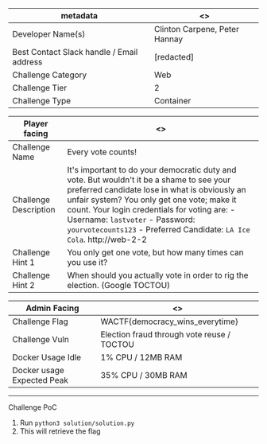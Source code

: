 | metadata | <> |
|--- | --- |
| Developer Name(s) | Clinton Carpene, Peter Hannay |
| Best Contact Slack handle / Email address | [redacted] |
| Challenge Category | Web |
| Challenge Tier | 2 |
| Challenge Type | Container |

| Player facing | <> |
|--- | --- |
|Challenge Name | Every vote counts! |
|Challenge Description | It's important to do your democratic duty and vote. But wouldn't it be a shame to see your preferred candidate lose in what is obviously an unfair system? You only get one vote; make it count. Your login credentials for voting are: - Username: `lastvoter` - Password: `yourvotecounts123` - Preferred Candidate: `LA Ice Cola`. http://web-2-2 | 
|Challenge Hint 1 | You only get one vote, but how many times can you use it? |
|Challenge Hint 2 | When should you actually vote in order to rig the election. (Google TOCTOU) |

| Admin Facing | <> |
|--- | --- |
|Challenge Flag| WACTF{democracy_wins_everytime} |
|Challenge Vuln| Election fraud through vote reuse / TOCTOU |
|Docker Usage Idle | 1% CPU / 12MB RAM |
|Docker usage Expected Peak | 35% CPU / 30MB RAM |

---

Challenge PoC
1. Run `python3 solution/solution.py`
2. This will retrieve the flag

